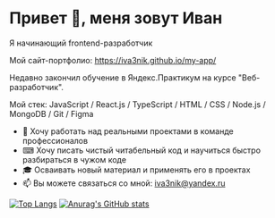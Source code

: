 # Привет 👋, меня зовут Иван

Я начинающий frontend-разработчик

Мой сайт-портфолио: https://iva3nik.github.io/my-app/

Недавно закончил обучение в Яндекс.Практикум на курсе "Веб-разработчик".

Мой стек: JavaScript / React.js / TypeScript / HTML / CSS / Node.js / MongoDB / Git / Figma

* 🤝 Хочу работать над реальными проектами в команде профессионалов
* ⌨ Хочу писать чистый читабельный код и научиться быстро разбираться в чужом коде
* 🎓 Осваивать новый материал и применять его в проектах 
* 📫 Вы можете связаться со мной: iva3nik@yandex.ru

[![Top Langs](https://github-readme-stats.vercel.app/api/top-langs/?username=iva3nik&langs_count=8)](https://github.com/anuraghazra/github-readme-stats)
[![Anurag's GitHub stats](https://github-readme-stats.vercel.app/api?username=iva3nik)](https://github.com/anuraghazra/github-readme-stats)

